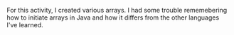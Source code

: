 For this activity, I created various arrays. I had some trouble rememebering how to initiate arrays in Java and how it differs from the other languages I've learned.

